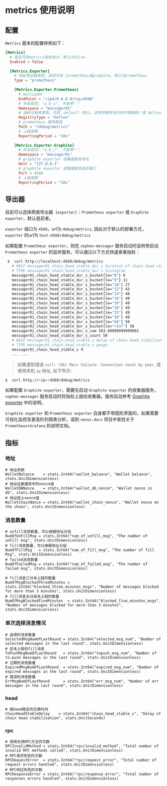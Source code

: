 # metrics 使用说明

## 配置

`Metrics` 基本的配置样例如下：
```toml
[Metrics]
  # 是否开启metrics指标统计，默认为false
  Enabled = false
  
  [Metrics.Exporter]
    # 指标导出器类型，目前可选：prometheus或graphite，默认为prometheus
    Type = "prometheus"
    
    [Metrics.Exporter.Prometheus]
      # multiaddr
      EndPoint = "/ip4/0.0.0.0/tcp/4568"
      # 命名规范: "a_b_c", 不能带"-"
      Namespace = "messager01" 
      # 指标注册表类型，可选：default（默认，会附带程序运行的环境指标）或 define（自定义）
      RegistryType = "define"
      # prometheus 服务路径
      Path = "/debug/metrics"
      # 上报周期
      ReportingPeriod = "10s"
      
    [Metrics.Exporter.Graphite]
      # 命名规范: "a_b_c", 不能带"-"
      Namespace = "messager01" 
      # graphite exporter 收集器服务地址
      Host = "127.0.0.1"
      # graphite exporter 收集器服务监听端口
      Port = 4568
      # 上报周期
      ReportingPeriod = "10s"
```
## 导出器

目前可以选择两类导出器（`exporter`）：`Prometheus exporter` 或 `Graphite exporter`，默认是前者。

`exporter` 端口为 `4568`，url为 `debug/metrics`, 因此对于默认的部署方式，`exporter` 的url为 `host:4568/debug/metrics`

如果配置 `Prometheus exporter`，则在 `sophon-messager` 服务启动时会附带启动 `Prometheus exporter` 的监听服务，可以通过以下方式快速查看指标：


```bash
 $  curl http://localhost:4568/debug/metrics
   # HELP messager01_chain_head_stable_dur_s Duration of chain head stabilization
   # TYPE messager01_chain_head_stable_dur_s histogram
   messager01_chain_head_stable_dur_s_bucket{le="8"} 0
   messager01_chain_head_stable_dur_s_bucket{le="9"} 11
   messager01_chain_head_stable_dur_s_bucket{le="10"} 27
   messager01_chain_head_stable_dur_s_bucket{le="12"} 43
   messager01_chain_head_stable_dur_s_bucket{le="14"} 48
   messager01_chain_head_stable_dur_s_bucket{le="16"} 49
   messager01_chain_head_stable_dur_s_bucket{le="18"} 49
   messager01_chain_head_stable_dur_s_bucket{le="20"} 49
   messager01_chain_head_stable_dur_s_bucket{le="25"} 49
   messager01_chain_head_stable_dur_s_bucket{le="30"} 49
   messager01_chain_head_stable_dur_s_bucket{le="60"} 50
   messager01_chain_head_stable_dur_s_bucket{le="+Inf"} 50
   messager01_chain_head_stable_dur_s_sum 503.99999999999983
   messager01_chain_head_stable_dur_s_count 50
   # HELP messager01_chain_head_stable_s Delay of chain head stabilization
   # TYPE messager01_chain_head_stable_s gauge
   messager01_chain_head_stable_s 9
   ... ...
```
> 如果遇到错误 `curl: (56) Recv failure: Connection reset by peer`, 请使用本机 `ip` 地址, 如下所示:
```bash
$  curl http://<ip>:4568/debug/metrics
```

如果配置 `Graphite exporter`，需要先启动 `Graphite exporter` 的收集器服务， `sophon-messager` 服务启动时将指标上报给收集器。服务启动参考 [Graphite exporter](https://github.com/prometheus/graphite_exporter) 中的说明。

`Graphite exporter` 和 `Prometheus exporter` 自身都不带图形界面的，如果需要可视化监控及更高阶的图表分析，请到 `venus-docs` 项目中查找关于 `Prometheus+Grafana` 的说明文档。

## 指标

### 地址

```
# 地址余额
WalletBalance    = stats.Int64("wallet_balance", "Wallet balance", stats.UnitDimensionless)
# 地址在数据库中的nonce值
WalletDBNonce    = stats.Int64("wallet_db_nonce", "Wallet nonce in db", stats.UnitDimensionless)
# 地址链上nonce值
WalletChainNonce = stats.Int64("wallet_chain_nonce", "Wallet nonce on the chain", stats.UnitDimensionless)
```

### 消息数量

```
# unfill消息数量，可以根据地址分组
NumOfUnFillMsg = stats.Int64("num_of_unfill_msg", "The number of unFill msg", stats.UnitDimensionless)
# fill消息数量，可以根据地址分组
NumOfFillMsg   = stats.Int64("num_of_fill_msg", "The number of fill Msg", stats.UnitDimensionless)
# failed消息数量
NumOfFailedMsg = stats.Int64("num_of_failed_msg", "The number of failed msg", stats.UnitDimensionless)

# fill消息三分未上链的数量
NumOfMsgBlockedThreeMinutes = stats.Int64("blocked_three_minutes_msgs", "Number of messages blocked for more than 3 minutes", stats.UnitDimensionless)
# fill消息五分组未上链的数量
NumOfMsgBlockedFiveMinutes  = stats.Int64("blocked_five_minutes_msgs", "Number of messages blocked for more than 5 minutes", stats.UnitDimensionless)
```

### 单次选择消息情况

```
# 选择的消息数量
SelectedMsgNumOfLastRound = stats.Int64("selected_msg_num", "Number of selected messages in the last round", stats.UnitDimensionless)
# 还未上链的fill消息
ToPushMsgNumOfLastRound   = stats.Int64("topush_msg_num", "Number of to-push messages in the last round", stats.UnitDimensionless)
# 过期的消息数量
ExpiredMsgNumOfLastRound  = stats.Int64("expired_msg_num", "Number of expired messages in the last round", stats.UnitDimensionless)
# 错误的消息数量
ErrMsgNumOfLastRound      = stats.Int64("err_msg_num", "Number of err messages in the last round", stats.UnitDimensionless)
```

### head

```
# 链head稳定的花费时间
ChainHeadStableDelay    = stats.Int64("chain_head_stable_s", "Delay of chain head stabilization", stats.UnitSeconds)
```

### rpc

```
# 调用无效RPC方法的次数
RPCInvalidMethod = stats.Int64("rpc/invalid_method", "Total number of invalid RPC methods called", stats.UnitDimensionless)
# RPC请求失败的次数
RPCRequestError  = stats.Int64("rpc/request_error", "Total number of request errors handled", stats.UnitDimensionless)
# RPC响应失败的次数
RPCResponseError = stats.Int64("rpc/response_error", "Total number of responses errors handled", stats.UnitDimensionless)
```

